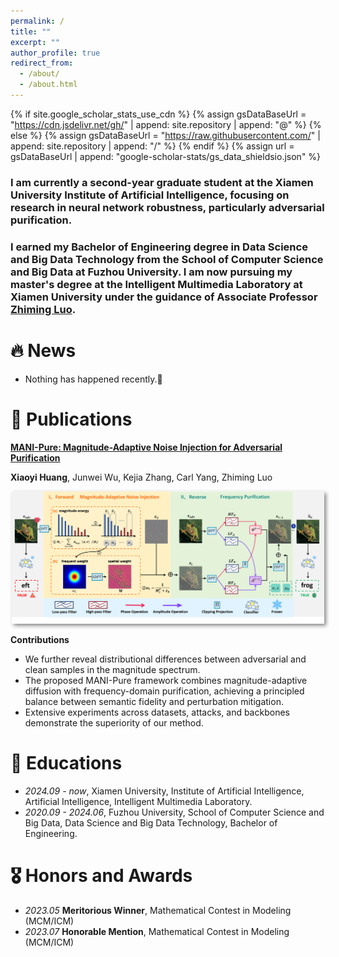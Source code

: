 ```yaml
---
permalink: /
title: ""
excerpt: ""
author_profile: true
redirect_from: 
  - /about/
  - /about.html
---
```


{% if site.google_scholar_stats_use_cdn %}
{% assign gsDataBaseUrl = "https://cdn.jsdelivr.net/gh/" | append: site.repository | append: "@" %}
{% else %}
{% assign gsDataBaseUrl = "https://raw.githubusercontent.com/" | append: site.repository | append: "/" %}
{% endif %}
{% assign url = gsDataBaseUrl | append: "google-scholar-stats/gs_data_shieldsio.json" %}

<span class='anchor' id='about-me'></span>


### I am currently a second-year graduate student at the Xiamen University Institute of Artificial Intelligence, focusing on research in neural network robustness, particularly adversarial purification.

### I earned my Bachelor of Engineering degree in Data Science and Big Data Technology from the School of Computer Science and Big Data at Fuzhou University. I am now pursuing my master's degree at the Intelligent Multimedia Laboratory at Xiamen University under the guidance of Associate Professor [Zhiming Luo](https://scholar.google.com/citations?user=RdRCIIYAAAAJ&hl=en).



# 🔥 News
- Nothing has happened recently.🫡

# 📝 Publications 

<!-- 标题和作者 -->
<div style="margin-bottom:1em;">
  <p>
    <a href="https://arxiv.org/pdf/2509.25082">
      <b>MANI-Pure: Magnitude-Adaptive Noise Injection for Adversarial Purification</b>
    </a>
  </p>
  <p><b>Xiaoyi Huang</b>, Junwei Wu, Kejia Zhang, Carl Yang, Zhiming Luo</p>
</div>

<!-- 图片 -->
<div style="text-align:center; margin:1em 0;">
  <img src="images/pipeline.png" alt="sym" style="max-width:500px; box-shadow:3px 3px 6px #888;">
</div>

<!-- 贡献 -->
<div style="margin-top:1em;">
  <b>Contributions</b>
  <ul>
    <li>We further reveal distributional differences between adversarial and clean samples in the magnitude spectrum.</li>
    <li>The proposed MANI-Pure framework combines magnitude-adaptive diffusion with frequency-domain purification, achieving a principled balance between semantic fidelity and perturbation mitigation.</li>
    <li>Extensive experiments across datasets, attacks, and backbones demonstrate the superiority of our method.</li>
  </ul>
</div>




# 📖 Educations
- *2024.09 - now*, Xiamen University, Institute of Artificial Intelligence, Artificial Intelligence, Intelligent Multimedia Laboratory. 
- *2020.09 - 2024.06*, Fuzhou University, School of Computer Science and Big Data, Data Science and Big Data Technology, Bachelor of Engineering.


# 🎖 Honors and Awards
- *2023.05*  **Meritorious Winner**, Mathematical Contest in Modeling (MCM/ICM) 
- *2023.07* **Honorable Mention**, Mathematical Contest in Modeling (MCM/ICM)



